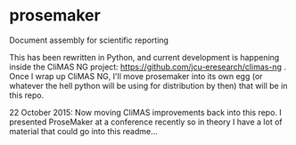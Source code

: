 
prosemaker
==========

Document assembly for scientific reporting


This has been rewritten in Python, and current development is happening inside the CliMAS NG project: https://github.com/jcu-eresearch/climas-ng .  Once I wrap up CliMAS NG, I'll move prosemaker into its own egg (or whatever the hell python will be using for distribution by then) that will be in this repo.

22 October 2015: Now moving CliMAS improvements back into this repo.  I presented ProseMaker at a conference recently so in theory I have a lot of material that could go into this readme...
